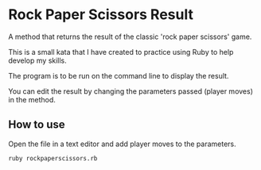 # Rock Paper Scissors Result #

A method that returns the result of the classic 'rock paper scissors' game.

This is a small kata that I have created to practice using Ruby to help develop my skills.

The program is to be run on the command line to display the result.

You can edit the result by changing the parameters passed (player moves) in the method.

## How to use ##

Open the file in a text editor and add player moves to the parameters.

```shell
ruby rockpaperscissors.rb
```

